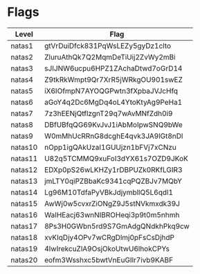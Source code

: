 # Flags
| **Level** | **Flag** |
|---|---|
| natas1 | gtVrDuiDfck831PqWsLEZy5gyDz1clto |
| natas2 | ZluruAthQk7Q2MqmDeTiUij2ZvWy2mBi |
| natas3 | sJIJNW6ucpu6HPZ1ZAchaDtwd7oGrD14 |
| natas4 | Z9tkRkWmpt9Qr7XrR5jWRkgOU901swEZ |
| natas5 | iX6IOfmpN7AYOQGPwtn3fXpbaJVJcHfq |
| natas6 | aGoY4q2Dc6MgDq4oL4YtoKtyAg9PeHa1 |
| natas7 | 7z3hEENjQtflzgnT29q7wAvMNfZdh0i9 |
| natas8 | DBfUBfqQG69KvJvJ1iAbMoIpwSNQ9bWe |
| natas9 | W0mMhUcRRnG8dcghE4qvk3JA9lGt8nDl |
| natas10 | nOpp1igQAkUzaI1GUUjzn1bFVj7xCNzu |
| natas11 | U82q5TCMMQ9xuFoI3dYX61s7OZD9JKoK |
| natas12 | EDXp0pS26wLKHZy1rDBPUZk0RKfLGIR3 |
| natas13 | jmLTY0qiPZBbaKc9341cqPQZBJv7MQbY |
| natas14 | Lg96M10TdfaPyVBkJdjymbllQ5L6qdl1 |
| natas15 | AwWj0w5cvxrZiONgZ9J5stNVkmxdk39J |
| natas16 | WaIHEacj63wnNIBROHeqi3p9t0m5nhmh |
| natas17 | 8Ps3H0GWbn5rd9S7GmAdgQNdkhPkq9cw |
| natas18 | xvKIqDjy4OPv7wCRgDlmj0pFsCsDjhdP |
| natas19 | 4IwIrekcuZlA9OsjOkoUtwU6lhokCPYs |
| natas20 | eofm3Wsshxc5bwtVnEuGIlr7ivb9KABF |

